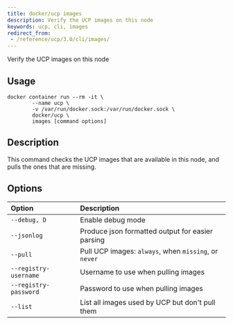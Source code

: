 ```yaml
---
title: docker/ucp images
description: Verify the UCP images on this node
keywords: ucp, cli, images
redirect_from:
 - /reference/ucp/3.0/cli/images/
---
```


Verify the UCP images on this node

## Usage

```
docker container run --rm -it \
        --name ucp \
        -v /var/run/docker.sock:/var/run/docker.sock \
        docker/ucp \
        images [command options]
```

## Description

This command checks the UCP images that are available in this node, and pulls
the ones that are missing.


## Options

| Option                    | Description                |
|:--------------------------|:---------------------------|
|`--debug, D`|Enable debug mode|
|`--jsonlog`|Produce json formatted output for easier parsing|
|`--pull`|Pull UCP images: `always`, when `missing`, or `never`|
|`--registry-username`|Username to use when pulling images|
|`--registry-password`|Password to use when pulling images|
|`--list`|List all images used by UCP but don't pull them|
